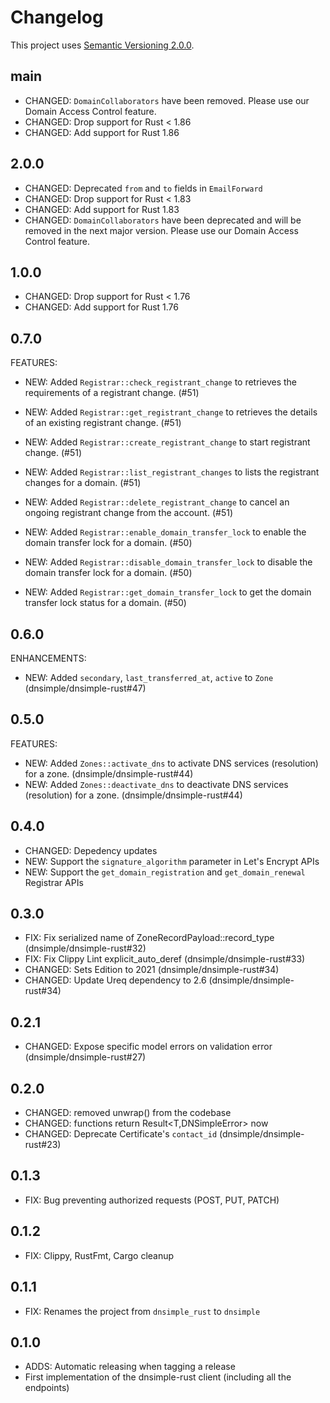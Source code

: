 # Changelog

This project uses [Semantic Versioning 2.0.0](http://semver.org/).

## main

- CHANGED: `DomainCollaborators` have been removed. Please use our Domain Access Control feature.
- CHANGED: Drop support for Rust < 1.86
- CHANGED: Add support for Rust 1.86

## 2.0.0

- CHANGED: Deprecated `from` and `to` fields in `EmailForward`
- CHANGED: Drop support for Rust < 1.83
- CHANGED: Add support for Rust 1.83
- CHANGED: `DomainCollaborators` have been deprecated and will be removed in the next major version. Please use our Domain Access Control feature.

## 1.0.0

- CHANGED: Drop support for Rust < 1.76
- CHANGED: Add support for Rust 1.76

## 0.7.0

FEATURES:

- NEW: Added `Registrar::check_registrant_change` to retrieves the requirements of a registrant change. (#51)
- NEW: Added `Registrar::get_registrant_change` to retrieves the details of an existing registrant change. (#51)
- NEW: Added `Registrar::create_registrant_change` to start registrant change. (#51)
- NEW: Added `Registrar::list_registrant_changes` to lists the registrant changes for a domain. (#51)
- NEW: Added `Registrar::delete_registrant_change` to cancel an ongoing registrant change from the account. (#51)

- NEW: Added `Registrar::enable_domain_transfer_lock` to enable the domain transfer lock for a domain. (#50)
- NEW: Added `Registrar::disable_domain_transfer_lock` to disable the domain transfer lock for a domain. (#50)
- NEW: Added `Registrar::get_domain_transfer_lock` to get the domain transfer lock status for a domain. (#50)

## 0.6.0

ENHANCEMENTS:

- NEW: Added `secondary`, `last_transferred_at`, `active` to `Zone` (dnsimple/dnsimple-rust#47)

## 0.5.0

FEATURES:

- NEW: Added `Zones::activate_dns` to activate DNS services (resolution) for a zone. (dnsimple/dnsimple-rust#44)
- NEW: Added `Zones::deactivate_dns` to deactivate DNS services (resolution) for a zone. (dnsimple/dnsimple-rust#44)

## 0.4.0

- CHANGED: Depedency updates
- NEW: Support the `signature_algorithm` parameter in Let's Encrypt APIs
- NEW: Support the `get_domain_registration` and `get_domain_renewal` Registrar APIs

## 0.3.0

- FIX: Fix serialized name of ZoneRecordPayload::record_type (dnsimple/dnsimple-rust#32)
- FIX: Fix Clippy Lint explicit_auto_deref (dnsimple/dnsimple-rust#33)
- CHANGED: Sets Edition to 2021 (dnsimple/dnsimple-rust#34)
- CHANGED: Update Ureq dependency to 2.6 (dnsimple/dnsimple-rust#34)

## 0.2.1

- CHANGED: Expose specific model errors on validation error (dnsimple/dnsimple-rust#27)

## 0.2.0

- CHANGED: removed unwrap() from the codebase
- CHANGED: functions return Result<T,DNSimpleError> now
- CHANGED: Deprecate Certificate's `contact_id` (dnsimple/dnsimple-rust#23)

## 0.1.3

- FIX: Bug preventing authorized requests (POST, PUT, PATCH)

## 0.1.2

- FIX: Clippy, RustFmt, Cargo cleanup

## 0.1.1

- FIX: Renames the project from `dnsimple_rust` to `dnsimple`

## 0.1.0

- ADDS: Automatic releasing when tagging a release
- First implementation of the dnsimple-rust client (including all the endpoints)
